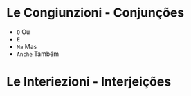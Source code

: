 # Le Congiunzioni - Conjunções

-   `O` Ou
-   `E`
-   `Ma` Mas
-   `Anche` Também

# Le Interiezioni - Interjeições
